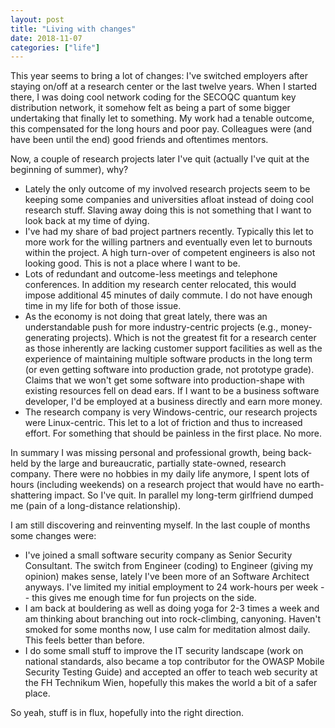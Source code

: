 ```yaml
---
layout: post
title: "Living with changes"
date: 2018-11-07
categories: ["life"]
---
```


This year seems to bring a lot of changes: I've switched employers after staying on/off at a research center or the last twelve years. When I started there, I was doing cool network coding for the SECOQC quantum key distribution network, it somehow felt as being a part of some bigger undertaking that finally let to something. My work had a tenable outcome, this compensated for the long hours and poor pay. Colleagues were (and have been until the end) good friends and oftentimes mentors.

Now, a couple of research projects later I've quit (actually I've quit at the beginning of summer), why?

* Lately the only outcome of my involved research projects seem to be keeping some companies and universities afloat instead of doing cool research stuff. Slaving away doing this is not something that I want to look back at my time of dying.
* I've had my share of bad project partners recently. Typically this let to more work for the willing partners and eventually even let to burnouts within the project. A high turn-over of competent engineers is also not looking good. This is not a place where I want to be.
* Lots of redundant and outcome-less meetings and telephone conferences. In addition my research center relocated, this would impose additional 45 minutes of daily commute. I do not have enough time in my life for both of those issue.
* As the economy is not doing that great lately, there was an understandable push for more industry-centric projects (e.g., money-generating projects). Which is not the greatest fit for a research center as those inherently are lacking customer support facilities as well as the experience of maintaining multiple software products in the long term (or even getting software into production grade, not prototype grade). Claims that we won't get some software into production-shape with existing resources fell on dead ears. If I want to be a business software developer, I'd be employed at a business directly and earn more money.
* The research company is very Windows-centric, our research projects were Linux-centric. This let to a lot of friction and thus to increased effort. For something that should be painless in the first place. No more.

In summary I was missing personal and professional growth, being back-held by the large and bureaucratic, partially state-owned, research company. There were no hobbies in my daily life anymore, I spent lots of hours (including weekends) on a research project that would have no earth-shattering impact. So I've quit. In parallel my long-term girlfriend dumped me (pain of a long-distance relationship).

I am still discovering and reinventing myself. In the last couple of months some changes were:

* I've joined a small software security company as Senior Security Consultant. The switch from Engineer (coding) to Engineer (giving my opinion) makes sense, lately I've been more of an Software Architect anyways. I've limited my initial employment to 24 work-hours per week -- this gives me enough time for fun projects on the side.
* I am back at bouldering as well as doing yoga for 2-3 times a week and am thinking about branching out into rock-climbing, canyoning. Haven't smoked for some months now, I use calm for meditation almost daily. This feels better than before.
* I do some small stuff to improve the IT security landscape (work on national standards, also became a top contributor for the OWASP Mobile Security Testing Guide) and accepted an offer to teach web security at the FH Technikum Wien, hopefully this makes the world a bit of a safer place.

So yeah, stuff is in flux, hopefully into the right direction.
